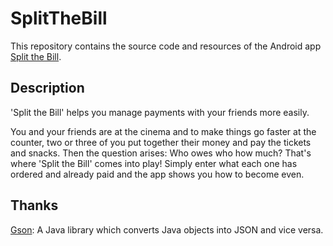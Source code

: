 # SplitTheBill
This repository contains the source code and resources of the Android app [Split the Bill](https://play.google.com/store/apps/details?id=com.gmail.dev.hartmann.valentin.splitthebill).

## Description
'Split the Bill' helps you manage payments with your friends more easily.

You and your friends are at the cinema and to make things go faster at the counter, two or three of you put together their money and pay the tickets and snacks. Then the question arises: Who owes who how much?
That's where 'Split the Bill' comes into play! Simply enter what each one has ordered and already paid and the app shows you how to become even.

## Thanks
[Gson](https://github.com/google/gson): A Java library which converts Java objects into JSON and vice versa.
